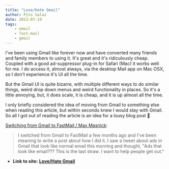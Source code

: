 ```yaml
---
title: "Love/Hate Gmail"
author: Pito Salas
date: 2013-07-19
tags:
    - email
    - fast-mail
    - gmail
---
```




I've been using Gmail like forever now and have converted many friends and
family members to using it. It's great and it's ridiculously cheap. Coupled
with a good ad-suppressor plug-in for Safari (Mac) it works well for me. I do
access it, almost always, via the desktop Mail app on Mac OSX, so I don't
experience it's UI all the time.

But the Gmail UI is quite bizarre, with multiple different ways to do similar
things, weird drop down menus and weird functionality in places. So it's a
little annoying, but, it does scale, it is cheap, and it is up almost all the
time.

I only briefly considered the idea of moving from Gmail to something else when
reading this article, but within seconds knew I would stay with Gmail. So all
I got out of reading the article is an idea for a lousy blog post 🙂

[Switching from Gmail to FastMail / Max
Masnick](<http://www.maxmasnick.com/2013/07/19/fastmail/>):

> I switched from Gmail to FastMail a few months ago and I've been meaning to
> write a post about how I did it. I saw a tweet about ads in Gmail that look
> like normal email this morning and thought, "Ads that look like email???
> This is the last straw. I want to help people get out."




* **Link to site:** **[Love/Hate Gmail](None)**
